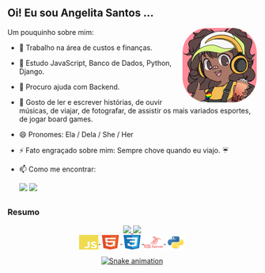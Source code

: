 ## Oi! Eu sou Angelita Santos ...

Um pouquinho sobre mim:
<img align="right" alt="Angel-pic" height="150" style="border-radius:50px;" src="angel.png">

- 🔭 Trabalho na área de custos e finanças.
- 🌱 Estudo JavaScript, Banco de Dados, Python, Django.
- 🤔 Procuro ajuda com Backend.
- 💬 Gosto de ler e escrever histórias, de ouvir músicas, de viajar, de fotografar, de assistir os mais variados esportes, de jogar board games.
- 😄 Pronomes: Ela / Dela / She / Her
- ⚡ Fato engraçado sobre mim: Sempre chove quando eu viajo. ☔
- 📫 Como me encontrar:
  <div> 
  <a href = "mailto:dev.angelita.santos@gmail.com"><img src="https://img.shields.io/badge/-Gmail-%23333?style=for-the-badge&logo=gmail&logoColor=white" target="_blank"></a>
  <a href="https://www.linkedin.com/in/angelitasantos" target="_blank"><img src="https://img.shields.io/badge/-LinkedIn-%230077B5?style=for-the-badge&logo=linkedin&logoColor=white" target="_blank"></a> 
  </div>

  
  ##
  

### Resumo

<div align="center">
  <a href="https://github.com/https://github.com/angelitasantos">
  <img height="180em" src="https://github-readme-stats.vercel.app/api?username=AngelitaSantos&show_icons=true&theme=dracula&include_all_commits=true&count_private=true"/>
  <img height="180em" src="https://github-readme-stats.vercel.app/api/top-langs/?username=AngelitaSantos&layout=compact&langs_count=7&theme=dracula"/>
</div>

<div align="center">
  <img align="center" alt="Angel-Js" height="30" width="40" src="https://raw.githubusercontent.com/devicons/devicon/master/icons/javascript/javascript-plain.svg">
  <img align="center" alt="Angel-HTML" height="30" width="40" src="https://raw.githubusercontent.com/devicons/devicon/master/icons/html5/html5-original.svg">
  <img align="center" alt="Angel-CSS" height="30" width="40" src="https://raw.githubusercontent.com/devicons/devicon/master/icons/css3/css3-original.svg">
  <img align="center" alt="Angel-PSQL" height="30" width="40" src="https://raw.githubusercontent.com/devicons/devicon/master/icons/microsoftsqlserver/microsoftsqlserver-plain-wordmark.svg">
  <img align="center" alt="Angel-Python" height="30" width="40" src="https://raw.githubusercontent.com/devicons/devicon/master/icons/python/python-original.svg">
</div>
 
<div align="center"> 
 
  ![Snake animation](https://github.com/angelitasantos/angelitasantos/blob/output/github-contribution-grid-snake.svg)
 
</div>
